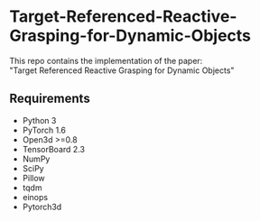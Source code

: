 # Target-Referenced-Reactive-Grasping-for-Dynamic-Objects

This repo contains the implementation of the paper:  
"Target Referenced Reactive Grasping for Dynamic Objects"


## Requirements
- Python 3
- PyTorch 1.6
- Open3d >=0.8
- TensorBoard 2.3
- NumPy
- SciPy
- Pillow
- tqdm
- einops
- Pytorch3d
